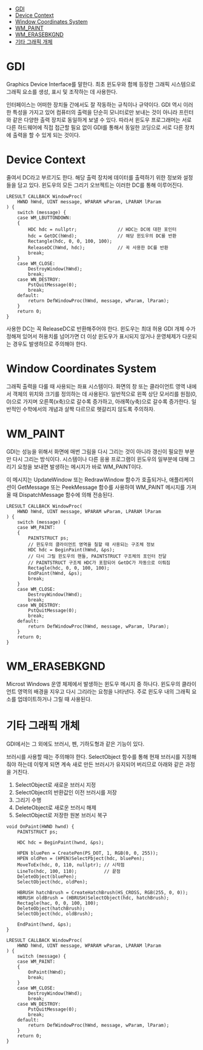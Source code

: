 - [GDI](#gdi)
- [Device Context](#device-context)
- [Window Coordinates System](#window-coordinates-system)
- [WM\_PAINT](#wm_paint)
- [WM\_ERASEBKGND](#wm_erasebkgnd)
- [기타 그래픽 개체](#기타-그래픽-개체)

# GDI
Graphics Device Interface를 말한다. 최초 윈도우와 함께 등장한 그래픽 시스템으로 그래픽 요소를 생성, 표시 및 조작하는 데 사용한다.

인터페이스는 어떠한 장치들 간에서도 잘 작동하는 규칙이나 규약이다. GDI 역시 이러한 특성을 가지고 있어 컴퓨터의 출력을 단순히 모니터로만 보내는 것이 아니라 프린터와 같은 다양한 출력 장치로 동일하게 보낼 수 있다. 따라서 윈도우 프로그래머는 서로 다른 하드웨어에 직접 접근할 필요 없이 GDI를 통해서 동일한 코딩으로 서로 다른 장치에 출력을 할 수 있게 되는 것이다.

# Device Context
줄여서 DC라고 부르기도 한다. 해당 출력 장치에 데이터를 출력하기 위한 정보와 설정들을 담고 있다. 윈도우의 모든 그리기 오브젝트는 이러한 DC를 통해 이루어진다.

```
LRESULT CALLBACK WindowProc(
    HWND hWnd, UINT message, WPARAM wParam, LPARAM lParam
) {
    switch (message) {
    case WM_LBUTTONDOWN:
    {
        HDC hdc = nullptr;               // HDC는 DC에 대한 포인터
        hdc = GetDC(hWnd);               // 해당 윈도우의 DC를 반환
        Rectangle(hdc, 0, 0, 100, 100);  
        ReleaseDC(hWnd, hdc);            // 꼭 사용한 DC를 반환
        break;
    }
    case WM_CLOSE:
        DestroyWindow(hWnd);
        break;
    case WN_DESTROY:
        PstQuitMessage(0);
        break;
    default:
        return DefWindowProc(hWnd, message, wParam, lParam);
    }
    return 0;
}
```

사용한 DC는 꼭 ReleaseDC로 반환해주어야 한다. 윈도우는 최대 허용 GDI 개체 수가 정해져 있어서 허용치를 넘어가면 더 이상 윈도우가 표시되지 않거나 운영체제가 다운되는 경우도 발생하므로 주의해야 한다.

# Window Coordinates System
그래픽 출력을 다룰 때 사용되는 좌표 시스템이다. 화면의 창 또는 클라이언트 영역 내에서 객체의 위치와 크기를 정의하는 데 사용된다. 일반적으로 왼쪽 상단 모서리를 원점(0, 0)으로 가지며 오른쪽(x축)으로 갈수록 증가하고, 아래쪽(y축)으로 갈수록 증가한다. 일반적인 수학에서의 개념과 살짝 다르므로 헷갈리지 않도록 주의하자.

# WM_PAINT
GDI는 성능을 위해서 화면에 매번 그림을 다시 그리는 것이 아니라 갱신이 필요한 부분만 다시 그리는 방식이다. 시스템이나 다른 응용 프로그램이 윈도우의 일부분에 대해 그리기 요청을 보내면 발생하는 메시지가 바로 WM_PAINT이다.

이 메시지는 UpdateWindow 또는 RedrawWindow 함수가 호출되거나, 애플리케이션이 GetMessage 또는 PeekMessage 함수를 사용하여 WM_PAINT 메시지를 가져올 때 DispatchMessage 함수에 의해 전송된다.

```
LRESULT CALLBACK WindowProc(
    HWND hWnd, UINT message, WPARAM wParam, LPARAM lParam
) {
    switch (message) {
    case WM_PAINT:
    {
        PAINTSTRUCT ps;                   
        // 윈도우의 클라이언트 영역을 칠할 때 사용되는 구조체 정보
        HDC hdc = BeginPaint(hWnd, &ps);  
        // 다시 그릴 윈도우의 핸들, PAINTSTRUCT 구조체의 포인터 전달
        // PAINTSTRUCT 구조체 HDC가 포함되어 GetDC가 자동으로 이뤄짐
        Rectagle(hdc, 0, 0, 100, 100);
        EndPaint(hWnd, &ps);
        break;
    }
    case WM_CLOSE:
        DestroyWindow(hWnd);
        break;
    case WN_DESTROY:
        PstQuitMessage(0);
        break;
    default:
        return DefWindowProc(hWnd, message, wParam, lParam);
    }
    return 0;
}
```

# WM_ERASEBKGND
Microst Windows 운영 체제에서 발생하는 윈도우 메시지 중 하나다. 윈도우의 클라이언트 영역의 배경을 지우고 다시 그리라는 요청을 나타낸다. 주로 윈도우 내의 그래픽 요소를 업데이트하거나 그릴 때 사용된다.

# 기타 그래픽 개체
GDI에서는 그 외에도 브러시, 펜, 기하도형과 같은 기능이 있다.

브러시를 사용할 때는 주의해야 한다. SelectObject 함수를 통해 현재 브러시를 지정해 줘야 하는데 이렇게 되면 계속 새로 만든 브러시가 유지되어 버리므로 아래와 같은 과정을 거친다.

1. SelectObject로 새로운 브러시 지정
2. SelectObject의 반환값인 이전 브러시를 저장
3. 그리기 수행
4. DeleteObject로 새로운 브러시 해제
5. SelectObject로 저장한 원본 브러시 복구

```
void OnPaint(HWND hwnd) {
    PAINTSTRUCT ps;

    HDC hdc = BeginPaint(hwnd, &ps);

    HPEN bluePen = CreatePen(PS_DOT, 1, RGB(0, 0, 255));
    HPEN oldPen = (HPEN)SelectPbject(hdc, bluePen);
    MoveToEx(hdc, 0, 110, nullptr); // 시작점
    LineTo(hdc, 100, 110);          // 끝점
    DeleteObject(bluePen);
    SelectObject(hdc, oldPen);

    HBRUSH hatchBrush = CreateHatchBrush(HS_CROSS, RGB(255, 0, 0));
    HBRUSH oldBrush = (HBRUSH)SelectObject(hdc, hatchBrush);
    Rectagle(hac, 0, 0, 100, 100);
    DeleteObject(hatchBrush);
    SelectObject(hdc, oldBrush);

    EndPaint(hwnd, &ps);
}

LRESULT CALLBACK WindowProc(
    HWND hWnd, UINT message, WPARAM wParam, LPARAM lParam
) {
    switch (message) {
    case WM_PAINT:
    {
        OnPaint(hWnd);
        break;
    }
    case WM_CLOSE:
        DestroyWindow(hWnd);
        break;
    case WN_DESTROY:
        PstQuitMessage(0);
        break;
    default:
        return DefWindowProc(hWnd, message, wParam, lParam);
    }
    return 0;
}
```